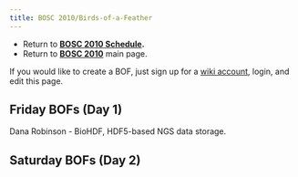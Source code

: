 ```yaml
---
title: BOSC 2010/Birds-of-a-Feather
---
```


-   Return to **[ BOSC 2010 Schedule](BOSC_2010_Schedule "wikilink").**
-   Return to **[ BOSC 2010](BOSC_2010 "wikilink")** main page.

If you would like to create a BOF, just sign up for a [ wiki
account](Special:Userlogin "wikilink"), login, and edit this page.

Friday BOFs (Day 1)
-------------------

Dana Robinson - BioHDF, HDF5-based NGS data storage.

Saturday BOFs (Day 2)
---------------------
